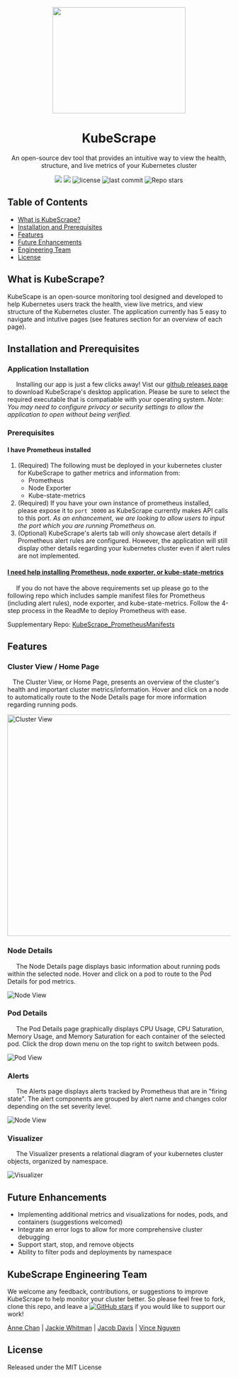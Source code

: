 <p align="center">
 <img src="https://i.imgur.com/763iZTq.jpg" width="300" height="240"></p>
<h1 align="center"><strong>KubeScrape</strong></h1>

<p align="center">An open-source dev tool that provides an intuitive way to view the health, structure, and live metrics of your Kubernetes cluster </p>

<p align="center">
  <img src="https://img.shields.io/badge/PRs-welcome-brightgreen.svg?style=flat"/>
  <img src="https://img.shields.io/badge/contributions-welcome-brightgreen.svg?style=flat"/>
  <img alt="license" src="https://img.shields.io/github/license/oslabs-beta/KubeScrape?color=%2357d3af">
  <img alt="last commit" src="https://img.shields.io/github/last-commit/oslabs-beta/KubeScrape?color=%2357d3af">
  <img alt="Repo stars" src="https://img.shields.io/github/stars/oslabs-beta/KubeScrape?logoColor=%2334495e&style=social"> 
</p>

## Table of Contents 
- [What is KubeScrape?](#what-is-kubescrape)
- [Installation and Prerequisites](#installation-and-prerequisites)
- [Features](#features)
- [Future Enhancements](#future-enhancements)
- [Engineering Team](#kubescrape-engineering-team)
- [License](#license)

## What is KubeScrape?
KubeScape is an open-source monitoring tool designed and developed to help Kubernetes users track the health, view live metrics, and view structure of the Kubernetes cluster. The application currently has 5 easy to navigate and intutive pages (see features section for an overview of each page). 

## Installation and Prerequisites
### Application Installation
&nbsp;&nbsp;&nbsp;&nbsp; Installing our app is just a few clicks away! Vist our [github releases page](URL) to download KubeScrape's desktop application. Please be sure to select the required executable that is compatiable with your operating system. *Note: You may need to configure privacy or security settings to allow the application to open without being verified.*

### Prerequisites
#### I have Prometheus installed
1. (Required) The following must be deployed in your kubernetes cluster for KubeScrape to gather metrics and information from:
   - Prometheus 
   - Node Exporter
   - Kube-state-metrics
2. (Required) If you have your own instance of prometheus installed, please expose it to `port 30000` as KubeScrape currently makes API calls to this port. *As an enhancement, we are looking to allow users to input the port which you are running Prometheus on.*
3. (Optional) KubeScrape's alerts tab will only showcase alert details if Prometheus alert rules are configured. However, the application will still display other details regarding your kubernetes cluster even if alert rules are not implemented.
  
#### [I need help installing Prometheus, node exporter, or kube-state-metrics](https://github.com/annechanchan/KubeScrape_PrometheusManifests#kubescrape_prometheusmanifests-overview)  
&nbsp;&nbsp;&nbsp;&nbsp; If you do not have the above requirements set up please go to the following repo which includes sample manifest files for Prometheus (including alert rules), node exporter, and kube-state-metrics. Follow the 4-step process in the ReadMe to deploy Prometheus with ease. 

Supplementary Repo: [KubeScrape_PrometheusManifests](https://github.com/annechanchan/KubeScrape_PrometheusManifests#kubescrape_prometheusmanifests-overview)  

## Features

### Cluster View / Home Page
&nbsp;&nbsp; The Cluster View, or Home Page, presents an overview of the cluster's health and important cluster metrics/information. Hover and click on a node to automatically route to the Node Details page for more information regarding running pods. 

<img src="https://media.giphy.com/media/9Xg8xUJbV2m1KYQ3l4/giphy.gif" alt="Cluster View" width="800" height="500">

### Node Details
&nbsp;&nbsp;&nbsp;&nbsp; The Node Details page displays basic information about running pods within the selected node. Hover and click on a pod to route to the Pod Details for pod metrics.

<img src="https://media.giphy.com/media/qzld2W8fcdSiJEx0ah/giphy.gif" alt="Node View">
 
### Pod Details
&nbsp;&nbsp;&nbsp;&nbsp; The Pod Details page graphically displays CPU Usage, CPU Saturation, Memory Usage, and Memory Saturation for each container of the selected pod. Click the drop down menu on the top right to switch between pods.

<img src="https://media.giphy.com/media/gDyI8XDMak8GOdUOqq/giphy.gif" alt="Pod View">
 
### Alerts 
&nbsp;&nbsp;&nbsp;&nbsp; The Alerts page displays alerts tracked by Prometheus that are in "firing state". The alert components are grouped by alert name and changes color depending on the set severity level. 

<img src="https://media.giphy.com/media/7CRUrsWFVAm362DqSc/giphy.gif" alt="Node View">
  
### Visualizer 
&nbsp;&nbsp;&nbsp;&nbsp; The Visualizer presents a relational diagram of your kubernetes cluster objects, organized by namespace. 

<img src="https://media.giphy.com/media/a5qWAkxWPySbq9D8AU/giphy.gif" alt="Visualizer">

## Future Enhancements
  - Implementing additional metrics and visualizations for nodes, pods, and containers (suggestions welcomed)
  - Integrate an error logs to allow for more comprehensive cluster debugging
  - Support start, stop, and remove objects
  - Ability to filter pods and deployments by namespace
    
## KubeScrape Engineering Team 
    
We welcome any feedback, contributions, or suggestions to improve KubeScrape to help monitor your cluster better. So please feel free to fork, clone this repo, and
leave a [![GitHub stars](https://img.shields.io/github/stars/oslabs-beta/KubeScrape?style=social&label=Star&)](https://github.com/oslabs-beta/KubeScrape/) if you would like to support our work!
 
[Anne Chan](https://github.com/annechanchan) | [Jackie Whitman](https://github.com/jackiewhitworth) | [Jacob Davis](https://github.com/JacobDDavis) | [Vince Nguyen](https://github.com/ntgv93)

 
## License
Released under the MIT License
